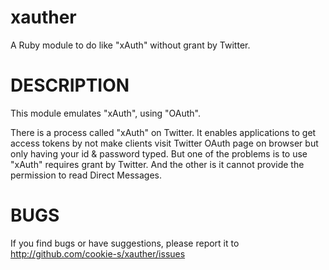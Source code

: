 xauther
=======

A Ruby module to do like "xAuth" without grant by Twitter.

DESCRIPTION
===========

This module emulates "xAuth", using "OAuth".

There is a process called "xAuth" on Twitter.
It enables applications to get access tokens by not make clients visit Twitter OAuth page on browser but only having your id & password typed.
But one of the problems is to use "xAuth" requires grant by Twitter.
And the other is it cannot provide the permission to read Direct Messages.

BUGS
====
If you find bugs or have suggestions, please report it to http://github.com/cookie-s/xauther/issues
